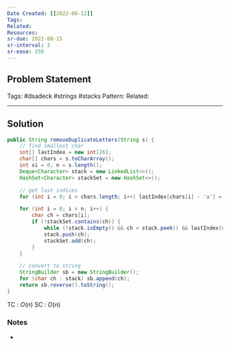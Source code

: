 ```yaml
---
Date Created: [[2022-08-12]]
Tags: 
Related: 
Resources: 
sr-due: 2022-08-15
sr-interval: 3
sr-ease: 250
---
```


## Problem Statement


Tags:  #dsadeck  #strings #stacks
Pattern: 
Related: 

---

## Solution
``` java
public String removeDuplicateLetters(String s) {
	// find smallest char
	int[] lastIndex = new int[26];
	char[] chars = s.toCharArray();
	int si = 0, n = s.length();
	Deque<Character> stack = new LinkedList<>();
	HashSet<Character> stackSet = new HashSet<>();

	// get last indices
	for (int i = 0; i < chars.length; i++) lastIndex[chars[i] - 'a'] = i;

	for (int i = 0; i < n; i++) {
		char ch = chars[i];
		if (!stackSet.contains(ch)) {
			while (!stack.isEmpty() && ch < stack.peek() && lastIndex[stack.peek() - 'a'] > i ) stackSet.remove(stack.pop());
			stack.push(ch);
			stackSet.add(ch);
		}
	}

	// convert to string
	StringBuilder sb = new StringBuilder();
	for (char ch : stack) sb.append(ch);
	return sb.reverse().toString();
}
```
TC : $O(n)$
SC : $O(n)$

### Notes
- 



